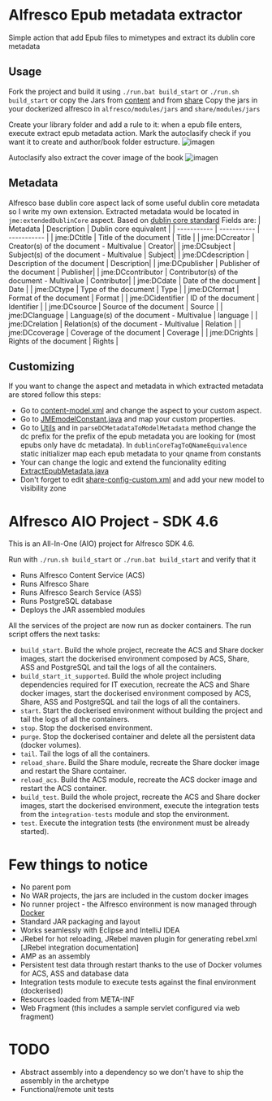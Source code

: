 # Alfresco Epub metadata extractor
Simple action that add Epub files to mimetypes and extract its dublin core metadata

## Usage
Fork the project and build it using `./run.bat build_start` or `./run.sh build_start` or copy the Jars from [content](alfrescoepubmetadataextracto-platform/target/) and from [share](alfrescoepubmetadataextracto-share/target/) 
Copy the jars in your dockerized alfresco in `alfresco/modules/jars` and `share/modules/jars`

Create your library folder and add a rule to it: when a epub file enters, execute extract epub metadata action. Mark the autoclasify check if you want it to create and author/book folder estructure.
![imagen](https://github.com/jesusMAes/alfrescoepubmetadataextracto/assets/95760152/a71d0d46-92a8-4ccb-8093-71cde417ff39)

Autoclasify also extract the cover image of the book
![imagen](https://github.com/jesusMAes/alfrescoepubmetadataextracto/assets/95760152/1c3e7657-08b1-4d71-9b3b-49c506161cd5)

## Metadata
Alfresco base dublin core aspect lack of some useful dublin core metadata so I write my own extension. Extracted metadata would be located in `jme:extendedDublinCore` aspect.
Based on [dublin core standard](https://www.dublincore.org/specifications/dublin-core/dcmes-qualifiers/ ) 
Fields are:
| Metadata | Description | Dublin core equivalent |
| ----------- | ----------- | ----------- |
| jme:DCtitle | Title of the document | Title |
| jme:DCcreator | Creator(s) of the document - Multivalue | Creator|
| jme:DCsubject | Subject(s) of the document - Multivalue | Subject|
| jme:DCdescription | Description of the document | Description|
| jme:DCpublisher | Publisher of the document | Publisher|
| jme:DCcontributor | Contributor(s) of the document - Multivalue | Contributor|
| jme:DCdate | Date of the document | Date |
| jme:DCtype | Type of the document | Type |
| jme:DCformat | Format of the document | Format |
| jme:DCidentifier | ID of the document | Identifier |
| jme:DCsource | Source of the document | Source |
| jme:DClanguage | Language(s) of the document - Multivalue | language |
| jme:DCrelation | Relation(s) of the document - Multivalue | Relation |
| jme:DCcoverage | Coverage of the document | Coverage |
| jme:DCrights | Rights of the document | Rights |


## Customizing
If you want to change the aspect and metadata in which extracted metadata are stored follow this steps:
- Go to [content-model.xml](alfrescoepubmetadataextracto-platform/src/main/resources/alfresco/module/alfrescoepubmetadataextracto-platform/model/content-model.xml) and change the aspect to your custom aspect.
- Go to [JMEmodelConstant.java](alfrescoepubmetadataextracto-platform/src/main/java/com/jesusmarmol/actions/JMEmodelConstant.java) and map your custom properties.
- Go to [Utils](alfrescoepubmetadataextracto-platform/src/main/java/com/jesusmarmol/actions/Utils.java) and in `parseDCMetadataToModelMetadata` method change the dc prefix for the prefix of the epub metadata you are looking for (most epubs only have dc metadata). In `dublinCoreTagToQNameEquivalence` static initializer map each epub metadata to your qname from constants
- Your can change the logic and extend the funcionality editing [ExtractEpubMetadata.java](alfrescoepubmetadataextracto-platform/src/main/java/com/jesusmarmol/actions/ExtractEpubMetadata.java)
- Don't forget to edit [share-config-custom.xml](    alfrescoepubmetadataextracto-share/src/main/resources/META-INF/share-config-custom.xml) and add your new model to visibility zone  

# Alfresco AIO Project - SDK 4.6

This is an All-In-One (AIO) project for Alfresco SDK 4.6.

Run with `./run.sh build_start` or `./run.bat build_start` and verify that it

 * Runs Alfresco Content Service (ACS)
 * Runs Alfresco Share
 * Runs Alfresco Search Service (ASS)
 * Runs PostgreSQL database
 * Deploys the JAR assembled modules
 
All the services of the project are now run as docker containers. The run script offers the next tasks:

 * `build_start`. Build the whole project, recreate the ACS and Share docker images, start the dockerised environment composed by ACS, Share, ASS and 
 PostgreSQL and tail the logs of all the containers.
 * `build_start_it_supported`. Build the whole project including dependencies required for IT execution, recreate the ACS and Share docker images, start the 
 dockerised environment composed by ACS, Share, ASS and PostgreSQL and tail the logs of all the containers.
 * `start`. Start the dockerised environment without building the project and tail the logs of all the containers.
 * `stop`. Stop the dockerised environment.
 * `purge`. Stop the dockerised container and delete all the persistent data (docker volumes).
 * `tail`. Tail the logs of all the containers.
 * `reload_share`. Build the Share module, recreate the Share docker image and restart the Share container.
 * `reload_acs`. Build the ACS module, recreate the ACS docker image and restart the ACS container.
 * `build_test`. Build the whole project, recreate the ACS and Share docker images, start the dockerised environment, execute the integration tests from the
 `integration-tests` module and stop the environment.
 * `test`. Execute the integration tests (the environment must be already started).

# Few things to notice

 * No parent pom
 * No WAR projects, the jars are included in the custom docker images
 * No runner project - the Alfresco environment is now managed through [Docker](https://www.docker.com/)
 * Standard JAR packaging and layout
 * Works seamlessly with Eclipse and IntelliJ IDEA
 * JRebel for hot reloading, JRebel maven plugin for generating rebel.xml [JRebel integration documentation]
 * AMP as an assembly
 * Persistent test data through restart thanks to the use of Docker volumes for ACS, ASS and database data
 * Integration tests module to execute tests against the final environment (dockerised)
 * Resources loaded from META-INF
 * Web Fragment (this includes a sample servlet configured via web fragment)

# TODO

  * Abstract assembly into a dependency so we don't have to ship the assembly in the archetype
  * Functional/remote unit tests
